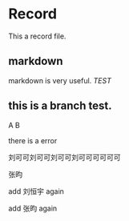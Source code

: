 # Record
 This a record file.
## markdown 
  markdown is very useful.
  *TEST*

## this is a branch test.

A B

there is a error

刘可可刘可可刘可可刘可可可可可可


张昀

add 刘恒宇 again

add 张昀 again













